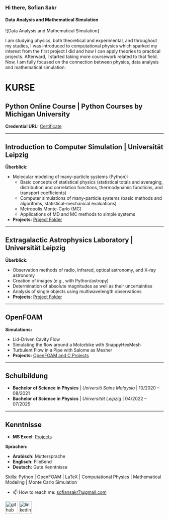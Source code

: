 ### Hi there, Sofian Sakr
#### Data Analysis and Mathematical Simulation
![Data Analysis and Mathematical Simulation]

I am studying physics, both theoretical and experimental, and throughout my studies, I was introduced to computational physics which sparked my interest from the first project I did and how I can apply theories to practical projects. Afterward, I started taking more coursework related to that field. Now, I am fully focused on the connection between physics, data analysis and mathematical simulation.


# KURSE

## Python Online Course | Python Courses by Michigan University
**Credential URL:** [Certificate](https://www.coursera.org/account/accomplishments/certificate/8KF2YPJ78WJP)

---

## Introduction to Computer Simulation | Universität Leipzig
**Überblick:**
- Molecular modeling of many-particle systems (Python):
  - Basic concepts of statistical physics (statistical totals and averaging, distribution and correlation functions, thermodynamic functions, and transport coefficients)
  - Computer simulations of many-particle systems (basic methods and algorithms, statistical-mechanical evaluations)
  - Metropolis Monte-Carlo (MC)
  - Applications of MD and MC methods to simple systems
- **Projects:** [Project Folder](https://drive.google.com/drive/folders/1C-ClfdWq4mT33wE8TGuTT9xSxhABKHa_?usp=sharing)

---

## Extragalactic Astrophysics Laboratory | Universität Leipzig
**Überblick:**
- Observation methods of radio, infrared, optical astronomy, and X-ray astronomy
- Creation of images (e.g., with Python/astropy)
- Determination of absolute magnitudes as well as their uncertainties
- Analysis of single objects using multiwavelength observations
- **Projects:** [Project Folder](https://drive.google.com/drive/folders/1rihdMu2ngzqyTPZUMvgguZqdfHuW9RJk?usp=sharing)

---

## OpenFOAM
**Simulations:**
- Lid-Driven Cavity Flow
- Simulating the flow around a Motorbike with SnappyHexMesh
- Turbulent Flow in a Pipe with Salome as Mesher
- **Projects:** [OpenFOAM and C Projects](https://drive.google.com/drive/folders/1kiueSVb-OyW_3F8u4fDFkJlqJCLvVDq2?usp=sharing)

---

## Schulbildung
- **Bachelor of Science in Physics** | *Universiti Sains Malaysia* | 10/2020 – 08/2021
- **Bachelor of Science in Physics** | *Universität Leipzig* | 04/2022 – 07/2025

---

## Kenntnisse
- **MS Excel**: [Projects](https://drive.google.com/drive/folders/1d0llfxWdeVTGFFoNxYbFWeGUt7X_cS5Y?usp=sharing)

**Sprachen:**
- **Arabisch:** Muttersprache
- **Englisch:** Fließend
- **Deutsch:** Gute Kenntnisse


Skills: Python |  OpenFOAM |  LaTeX |  Computational Physics |  Mathematical Modeling |  Monte Carlo Simulation

- 📫 How to reach me: sofiansakr7@gmail.com 


[<img src='https://cdn.jsdelivr.net/npm/simple-icons@3.0.1/icons/github.svg' alt='github' height='40'>](https://github.com/SofianSakr)  [<img src='https://cdn.jsdelivr.net/npm/simple-icons@3.0.1/icons/linkedin.svg' alt='linkedin' height='40'>](https://www.linkedin.com/in/sofian-sakr-767a13149/)  


